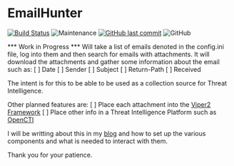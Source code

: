 # EmailHunter

[![Build Status](https://img.shields.io/badge/platform-Linux-blue.svg)](https://shields.io/)
![Maintenance](https://img.shields.io/maintenance/yes/2023.svg?style=flat-square)
[![GitHub last commit](https://img.shields.io/github/last-commit/cybersheepdog/EmailHunter.svg?style=flat-square)](https://github.com/cybersheepdog/EmailHunter/commit/master)
![GitHub](https://img.shields.io/github/license/cybersheepdog/EmailHunter)

*** Work in Progress ***
Will take a list of emails denoted in the config.ini file, log into them and then search for emails with attachments.  It will download the attachments and gather some information about the email such as:
[ ] Date
[ ] Sender
[ ] Subject
[ ] Return-Path
[ ] Received

The intent is for this to be able to be used as a collection source for Threat Intelligence.

Other planned features are:
[ ] Place each attachment into the [Viper2 Framework](https://github.com/viper-framework/viper2)
[ ] Place other info in a Threat Intelligence Platform such as [OpenCTI](https://github.com/OpenCTI-Platform/opencti)

I will be writting about this in my [blog](https://cybersheepdog.wordpress.com/) and how to set up the various components and what is needed to interact with them.

Thank you for your patience.

